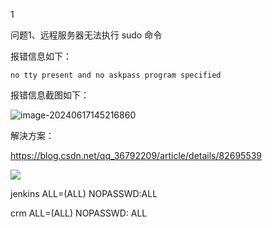 1



问题1、远程服务器无法执行 sudo 命令

报错信息如下：

```
no tty present and no askpass program specified
```

报错信息截图如下：

![image-20240617145216860](http://cdn.jayh.club/top/image-20240617145216860.png)

解決方案：

https://blog.csdn.net/qq_36792209/article/details/82695539

![](http://cdn.jayh.club/top/image-20240617153102646.png)

jenkins ALL=(ALL)  NOPASSWD:ALL





crm    ALL=(ALL)       NOPASSWD: ALL